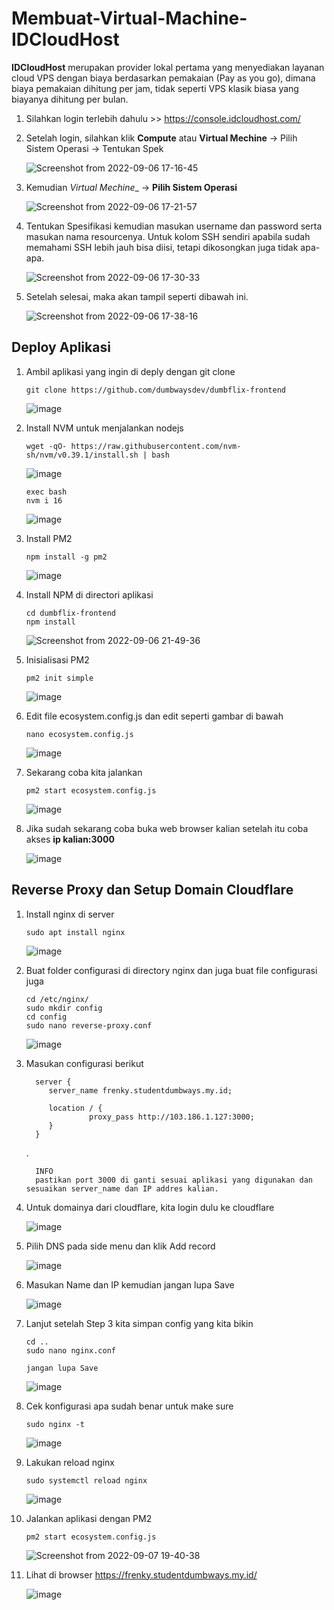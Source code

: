 # Membuat-Virtual-Machine-IDCloudHost

__IDCloudHost__ merupakan provider lokal pertama yang menyediakan layanan cloud VPS dengan biaya berdasarkan pemakaian (Pay as you go), dimana biaya pemakaian dihitung per jam, tidak seperti VPS klasik biasa yang biayanya dihitung per bulan.

1. Silahkan login terlebih dahulu >> https://console.idcloudhost.com/

2. Setelah login, silahkan klik __Compute__ atau __Virtual Mechine__ -> Pilih Sistem Operasi -> Tentukan Spek 

   ![Screenshot from 2022-09-06 17-16-45](https://user-images.githubusercontent.com/40049149/188613957-e8a9f529-a7e7-4a8d-a722-c9f063c7fc24.png)

3. Kemudian _Virtual Mechine__ -> __Pilih Sistem Operasi__

   ![Screenshot from 2022-09-06 17-21-57](https://user-images.githubusercontent.com/40049149/188612318-7e1cb90f-8d41-4574-88dc-bf8eaf8db76b.png)

4. Tentukan Spesifikasi kemudian masukan username dan password serta masukan nama resourcenya. Untuk kolom SSH sendiri apabila sudah memahami SSH lebih jauh bisa diisi, tetapi dikosongkan juga tidak apa-apa.

   ![Screenshot from 2022-09-06 17-30-33](https://user-images.githubusercontent.com/40049149/188613437-b345c6dd-b55c-4bec-bd9a-8c85d4f95bd9.png)

5. Setelah selesai, maka akan tampil seperti dibawah ini.

   ![Screenshot from 2022-09-06 17-38-16](https://user-images.githubusercontent.com/40049149/188620762-a9438522-41da-4717-8328-2f24856f320f.png)


## Deploy Aplikasi

1. Ambil aplikasi yang ingin di deply dengan git clone

       git clone https://github.com/dumbwaysdev/dumbflix-frontend
       
   ![image](https://user-images.githubusercontent.com/40049149/188661659-d49fe5d7-8c63-4068-a0d4-cfe4bda4e5af.png)

2. Install NVM untuk menjalankan nodejs

       wget -qO- https://raw.githubusercontent.com/nvm-sh/nvm/v0.39.1/install.sh | bash

   ![image](https://user-images.githubusercontent.com/40049149/188662726-848e8706-d8ba-45b3-aebb-ed40417ee9cc.png)  

       exec bash
       nvm i 16
       
   ![image](https://user-images.githubusercontent.com/40049149/188664811-dab122f2-97b5-4254-a57d-ee05a1d604f1.png)

3. Install PM2

       npm install -g pm2

   ![image](https://user-images.githubusercontent.com/40049149/188670880-3c0149b9-6e3a-4ee7-b30f-48d8ebfdfe33.png)

4. Install NPM di directori aplikasi

       cd dumbflix-frontend
       npm install

   ![Screenshot from 2022-09-06 21-49-36](https://user-images.githubusercontent.com/40049149/188666961-bbb4edea-fd8b-406f-b199-48590e416f32.png)

5. Inisialisasi PM2

       pm2 init simple

   ![image](https://user-images.githubusercontent.com/40049149/188674233-0b61bdc1-eaf5-4968-bedc-c017c7a68f91.png)

6. Edit file ecosystem.config.js dan edit seperti gambar di bawah

       nano ecosystem.config.js

   ![image](https://user-images.githubusercontent.com/40049149/188674064-ef002382-33d5-449a-9832-267737950ceb.png)

7. Sekarang coba kita jalankan

       pm2 start ecosystem.config.js

   ![image](https://user-images.githubusercontent.com/40049149/188675021-07516296-6a0a-41f3-b38b-17e4342807d6.png)

8. Jika sudah sekarang coba buka web browser kalian setelah itu coba akses __ip kalian:3000__

   ![image](https://user-images.githubusercontent.com/40049149/188679859-635423c0-74bf-4b7d-9dcd-de6baf588263.png)


## Reverse Proxy dan Setup Domain Cloudflare

1. Install nginx di server

       sudo apt install nginx

   ![image](https://user-images.githubusercontent.com/40049149/188860497-cf3440e1-7568-4a2a-aaa5-c323fdc604af.png)

2. Buat folder configurasi di directory nginx dan juga buat file configurasi juga

       cd /etc/nginx/
       sudo mkdir config
       cd config
       sudo nano reverse-proxy.conf

   ![image](https://user-images.githubusercontent.com/40049149/188862055-a061e149-37bf-479a-af85-d7c3515c48db.png)

3. Masukan configurasi berikut 

         server { 
            server_name frenky.studentdumbways.my.id; 
    
            location / { 
                     proxy_pass http://103.186.1.127:3000;
            }
         }

   .

         INFO
         pastikan port 3000 di ganti sesuai aplikasi yang digunakan dan sesuaikan server_name dan IP addres kalian.

4. Untuk domainya dari cloudflare, kita login dulu ke cloudflare

   ![image](https://user-images.githubusercontent.com/40049149/188867978-1d496ca4-b458-4e2f-a78c-da24998b791e.png)

5. Pilih DNS pada side menu dan klik Add record

   ![image](https://user-images.githubusercontent.com/40049149/188868291-404818b6-3f99-45a9-9c3e-9405061dcbe4.png)

6. Masukan Name dan IP kemudian jangan lupa Save

   ![image](https://user-images.githubusercontent.com/40049149/188868720-436a1a0a-f8c9-45bc-8ed7-97592347e948.png)

7. Lanjut setelah Step 3 kita simpan config yang kita bikin

       cd ..
       sudo nano nginx.conf
       
       jangan lupa Save

   ![image](https://user-images.githubusercontent.com/40049149/188871765-7869e838-d5f8-442a-936d-f2c20524befe.png)

8. Cek konfigurasi apa sudah benar untuk make sure

       sudo nginx -t

   ![image](https://user-images.githubusercontent.com/40049149/188878551-5d2a6def-a2b3-42d6-9896-c59fa5a7558a.png)

9. Lakukan reload nginx

       sudo systemctl reload nginx
       
   ![image](https://user-images.githubusercontent.com/40049149/188878807-444d6054-6130-4593-ad59-29487dd3a19f.png)

10. Jalankan aplikasi dengan PM2

        pm2 start ecosystem.config.js

    ![Screenshot from 2022-09-07 19-40-38](https://user-images.githubusercontent.com/40049149/188882205-5468444c-d6cd-4ee8-bf15-e7c298ec5713.png)

11. Lihat di browser https://frenky.studentdumbways.my.id/

    ![image](https://user-images.githubusercontent.com/40049149/188881776-8e190627-e563-4202-87bd-36454ad7799f.png)












